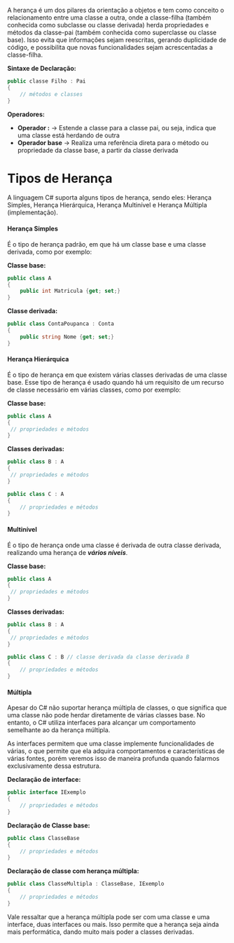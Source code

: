 
A herança é um dos pilares da orientação a objetos e tem como conceito o relacionamento entre uma classe a outra, onde a classe-filha (também conhecida como subclasse ou classe derivada) herda propriedades e métodos da classe-pai (também conhecida como superclasse ou classe base). Isso evita que informações sejam reescritas, gerando duplicidade de código, e possibilita que novas funcionalidades sejam acrescentadas a classe-filha.

**Sintaxe de Declaração:**

```csharp
public classe Filho : Pai
{
	// métodos e classes
}
```

**Operadores:**

- **Operador :** -> Estende a classe para a classe pai, ou seja, indica que uma classe está herdando de outra
- **Operador base** -> Realiza uma referência direta para o método ou propriedade da classe base, a partir da classe derivada

# Tipos de Herança

A linguagem C# suporta alguns tipos de herança, sendo eles: Herança Simples, Herança Hierárquica, Herança Multinível e Herança Múltipla (implementação).

#### Herança Simples

É o tipo de herança padrão, em que há um classe base e uma classe derivada, como por exemplo:

**Classe base:**

```csharp
public class A
{
	public int Matricula {get; set;}
}
```

**Classe derivada:**

```csharp
public class ContaPoupanca : Conta
{
	public string Nome {get; set;}
}
```


#### Herança Hierárquica

É o tipo de herança em que existem várias classes derivadas de uma classe base. Esse tipo de herança é usado quando há um requisito de um recurso de classe necessário em várias classes, como por exemplo:

**Classe base:**

```csharp
public class A
{
 // propriedades e métodos
}
```

**Classes derivadas:**

```csharp
public class B : A
{
 // propriedades e métodos
}
```

```csharp
public class C : A
{
	// propriedades e métodos
}
```


#### Multinível

É o tipo de herança onde uma classe é derivada de outra classe derivada, realizando uma herança de ***vários níveis***.

**Classe base:**

```csharp
public class A
{
 // propriedades e métodos
}
```

**Classes derivadas:**

```csharp
public class B : A
{
 // propriedades e métodos
}
```

```csharp
public class C : B // classe derivada da classe derivada B
{
	// propriedades e métodos
}
```


#### Múltipla

Apesar do C# não suportar herança múltipla de classes, o que significa que uma classe não pode herdar diretamente de várias classes base. No entanto, o C# utiliza interfaces para alcançar um comportamento semelhante ao da herança múltipla.

As interfaces permitem que uma classe implemente funcionalidades de várias, o que permite que ela adquira comportamentos e características de várias fontes, porém veremos isso de maneira profunda quando falarmos exclusivamente dessa estrutura.

**Declaração de interface:**

```csharp
public interface IExemplo
{
	// propriedades e métodos
}
```

**Declaração de Classe base:**

```csharp
public class ClasseBase
{
	// propriedades e métodos
}
```

**Declaração de classe com herança múltipla:**

```csharp
public class ClasseMultipla : ClasseBase, IExemplo
{
	// propriedades e métodos
}
```

Vale ressaltar que a herança múltipla pode ser com uma classe e uma interface, duas interfaces ou mais. Isso permite que a herança seja ainda mais performática, dando muito mais poder a classes derivadas.


